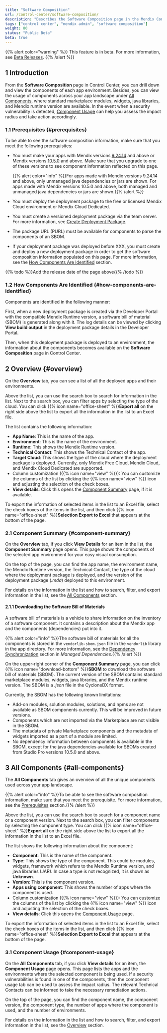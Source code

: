 ```yaml
---
title: "Software Composition"
url: /control-center/software-composition/
description: "Describes the Software Composition page in the Mendix Control Center."
tags: ["control center", "mendix admin", "software composition"]
weight: 80
status: "Public Beta"
beta: true
---
```


{{% alert color="warning" %}}
This feature is in beta. For more information, see [Beta Releases](/releasenotes/beta-features/). 
{{% /alert %}}

## 1 Introduction

From the **Software Composition** page in Control Center, you can drill down and view the components of each app environment. Besides, you can view the usage of components across your app landscape under [All Components](#all-components), where standard marketplace modules, widgets, java libraries, and Mendix runtime version are available. In the event when a security vulnerability is detected, [Component Usage](#component-usage) can help you assess the impact radius and take action accordingly.

### 1.1 Prerequisites {#prerequisites}

To be able to see the software composition information, make sure that you meet the following prerequisites:

* You must make your apps with Mendix versions [9.24.14](/releasenotes/studio-pro/9.24/#92414) and above or Mendix versions [10.5.0](/releasenotes/studio-pro/10.5/#1050) and above. Make sure that you upgrade to one of these versions to see component information reflected on this page.

  {{% alert color="info" %}}For apps made with Mendix versions 9.24.14 and above, only unmanaged java dependencies or jars are shown. For apps made with Mendix versions 10.5.0 and above, both managed and unmanaged java dependencies or jars are shown.{{% /alert %}}

* You must deploy the deployment package to the free or licensed Mendix Cloud environment or Mendix Cloud Dedicated.

* You must create a versioned deployment package via the team server. For more information, see [Create Deployment Package](/refguide/create-deployment-package-dialog/).

* The package URL (PURL) must be available for components to parse the components of an SBOM.

* If your deployment package was deployed before XXX, you must create and deploy a new deployment package in order to get the software composition information populated on this page. For more information, see the [How Components Are Identified](#how-components-are-identified) section.

{{% todo %}}Add the release date of the page above{{% /todo %}}

### 1.2 How Components Are Identified {#how-components-are-identified}

Components are identified in the following manner:

First, when a new deployment package is created via the Developer Portal with the compatible Mendix Runtime version, a software bill of material (SBOM) is generated along with it. The log details can be viewed by clicking **View build output** in the deployment package details in the Developer Portal.

Then, when this deployment package is deployed to an environment, the information about the components becomes available on the **Software Composition** page in Control Center.

## 2 Overview {#overview}

On the **Overview** tab, you can see a list of all the deployed apps and their environments.

Above the list, you can use the search box to search for information in the list. Next to the search box, you can filter apps by selecting the type of the cloud. You can click {{% icon name="office-sheet" %}}**Export all** on the right side above the list to export all the information in the list to an Excel file.

The list contains the following information:

* **App Name**: This is the name of the app.
* **Environment**: This is the name of the environment.
* **Runtime**: This shows the Mendix Runtime version.
* **Technical Contact**: This shows the Technical Contact of the app.
* **Target Cloud**: This shows the type of the cloud where the deployment package is deployed. Currently, only Mendix Free Cloud, Mendix Cloud, and Mendix Cloud Dedicated are supported.
* Column customization ({{% icon name="view" %}}): You can customize the columns of the list by clicking the {{% icon name="view" %}} icon and adjusting the selection of the check boxes.
* **View details**: Click this opens the [Component Summary](#component-summary) page, if it is available.

To export the information of selected items in the list to an Excel file, select the check boxes of the items in the list, and then click {{% icon name="office-sheet" %}}**Selection Export to Excel** that appears at the bottom of the page.

### 2.1 Component Summary {#component-summary}

On the **Overview** tab, if you click **View Details** for an item in the list, the **Component Summary** page opens. This page shows the components of the selected app environment for your easy visual consumption.

On the top of the page, you can find the app name, the environment name, the Mendix Runtime version, the Technical Contact, the type of the cloud where the deployment package is deployed, and the version of the deployment package (*.mda*) deployed to this environment.

For details on the information in the list and how to search, filter, and export information in the list, see the [All Components](#all-components) section.

#### 2.1.1 Downloading the Software Bill of Materials

A software bill of materials is a vehicle to share information on the inventory of a software component. It contains a description about the Mendix app and the components (dependencies) put into it. 

{{% alert color="info" %}}The software bill of materials for all the components is stored in the `vendorlib-sbom.json` file in the `vendorlib` library in the app directory. For more information, see the [Dependency Synchronization](/refguide/managed-dependencies/#dependency-synchronization) section in *Managed Dependencies*.{{% /alert %}}

On the upper-right corner of the **Component Summary** page, you can click {{% icon name="download-bottom" %}}**SBOM** to download the software bill of materials (SBOM). The current version of the SBOM contains standard marketplace modules, widgets, java libraries, and the Mendix runtime version. The SBOM is a *.json* file in the CycloneDX format.

Currently, the SBOM has the following known limitations:

* Add-on modules, solution modules, solutions, and npms are not available as SBOM components currently. This will be improved in future versions.
* Components which are not imported via the Marketplace are not visible in the SBOM.
* The metadata of private Marketplace components and the metadata of widgets imported as a part of a module are limited.
* No dependency information between components is available in the SBOM, except for the java dependencies available for SBOMs created from Studio Pro versions 10.5.0 and above.

## 3 All Components {#all-components}

The **All Components** tab gives an overview of all the unique components used across your app landscape. 

{{% alert color="info" %}}To be able to see the software composition information, make sure that you meet the prerequisite. For more information, see the [Prerequisites](#prerequisites) section.{{% /alert %}}

Above the list, you can use the search box to search for a component name or a component version. Next to the search box, you can filter components by selecting the component type. You can click {{% icon name="office-sheet" %}}**Export all** on the right side above the list to export all the information in the list to an Excel file.

The list shows the following information about the component:

* **Component**: This is the name of the component.
* **Type**: This shows the type of the component. This could be modules, widgets, framework which refers to the Mendix Runtime version, and java libraries (JAR). In case a type is not recognized, it is shown as **Unknown**.
* **Version**: This is the component version.
* **Apps using component**: This shows the number of apps where the component is used.
* Column customization ({{% icon name="view" %}}): You can customize the columns of the list by clicking the {{% icon name="view" %}} icon and adjusting the selection of the check boxes.
* **View details**: Click this opens the [Component Usage](#component-usage) page.

To export the information of selected items in the list to an Excel file, select the check boxes of the items in the list, and then click {{% icon name="office-sheet" %}}**Selection Export to Excel** that appears at the bottom of the page.

### 3.1 Component Usage {#component-usage}

On the **All Components** tab, if you click **View details** for an item, the **Component Usage** page opens. This page lists the apps and the environments where the selected component is being used. If a security vulnerabilities is found in one of the components, then the component usage tab can be used to assess the impact radius. The relevant Technical Contacts can be informed to take the necessary remediation actions.

On the top of the page, you can find the component name, the component version, the component type, the number of apps where the component is used, and the number of environments.

For details on the information in the list and how to search, filter, and export information in the list, see the [Overview](#overview) section.